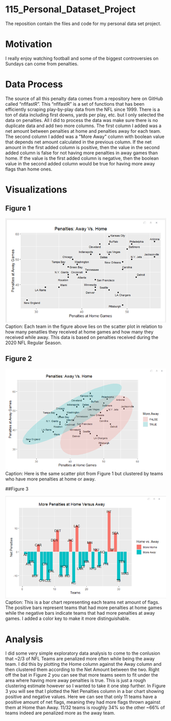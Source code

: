 # 115_Personal_Dataset_Project
The reposition contain the files and code for my personal data set project. 

# Motivation
I really enjoy watching football and some of the biggest controversies on Sundays can come from penalties. 

# Data Process
The source of all this penalty data comes from a repository here on GitHub called “nflfastR”. This “nflfastR” is a set of functions that has been efficiently
scraping play-by-play data from the NFL since 1999. There is a ton of data including first downs, yards per play, etc. but I only selected the data on penalties. All I did to process the data was make sure there is no duplicate data and add two more columns. The first column I added was a net amount between penalties at home and penalties away for each team. The second column I added was a "More Away" column with boolean value that depends net amount calculated in the previous column. If the net amount in the first added column is positive, then the value in the second added column is false for not having more penalties in away games than home. If the value is the first added column is negative, then the boolean value in the second added column would be true for having more away flags than home ones.

# Visualizations
## Figure 1

<img src="https://raw.githubusercontent.com/isiverWSU/115_Personal_DataSet_Project/main/Figure1-HomeVersusAway.png">
Caption: Each team in the figure above lies on the scatter plot in relation to how many penatlies they received at home games and how many they received while away.
This data is based on penalties received during the 2020 NFL Regular Season. 

## Figure 2

<img src="https://raw.githubusercontent.com/isiverWSU/115_Personal_DataSet_Project/main/Figure%202%20-%20HomeVersusAway2.png">
Caption: Here is the same scatter plot from Figure 1 but clustered by teams who have more penalties at home or away. 

##Figure 3

<img src="https://raw.githubusercontent.com/isiverWSU/115_Personal_DataSet_Project/main/Figure3-NetPenaltiesBarChart.png">
Caption: This is a bar chart representing each teams net amount of flags. The positive bars represent teams that had more penalties at home games while the negative bars indicate teams that had more penalties at away games. I added a color key to make it more distinguishable. 

# Analysis 

I did some very simple exploratory data analysis to come to the conlusion that ~2/3 of NFL Teams are penalized more often while being the away team. I did this by plotting the Home column against the Away column and then clustered them according to the Net Amount between the two. Right off the bat in Figure 2 you can see that more teams seem to fit under the area where having more away penalties is true. This is just a rough clustering estimate however so I wanted to take it one step further. In Figure 3 you will see that I plotted the Net Penalties column in a bar chart showing positive and negative values. Here we can see that only 11 teams have a positive amount of net flags, meaning they had  more flags thrown against them at Home than Away. 11/32 teams is roughly 34% so the other ~66% of teams indeed are penalized more as the away team.
